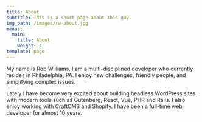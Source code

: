 ```yaml
---
title: About
subtitle: This is a short page about this guy.
img_path: /images/rw-about.jpg
menus:
  main:
    title: About
    weight: 4
template: page
---
```

My name is Rob Williams. I am a multi-disciplined developer who currently resides in Philadelphia, PA. I enjoy new challenges, friendly people, and simplifying complex issues.

Lately I have become very excited about building headless WordPress sites with modern tools such as Gutenberg, React, Vue, PHP and Rails. I also enjoy working with CraftCMS and Shopify. I have been a full-time web developer for almost 10 years.